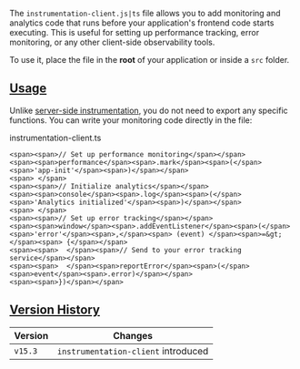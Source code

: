 The `instrumentation-client.js|ts` file allows you to add monitoring and analytics code that runs before your application's frontend code starts executing. This is useful for setting up performance tracking, error monitoring, or any other client-side observability tools.

To use it, place the file in the **root** of your application or inside a `src` folder.

## [Usage](https://nextjs.org/docs/app/api-reference/file-conventions/instrumentation-client#usage)

Unlike [server-side instrumentation](https://nextjs.org/docs/app/guides/instrumentation), you do not need to export any specific functions. You can write your monitoring code directly in the file:

instrumentation-client.ts

```
<span><span>// Set up performance monitoring</span></span>
<span><span>performance</span><span>.mark</span><span>(</span><span>'app-init'</span><span>)</span></span>
<span> </span>
<span><span>// Initialize analytics</span></span>
<span><span>console</span><span>.log</span><span>(</span><span>'Analytics initialized'</span><span>)</span></span>
<span> </span>
<span><span>// Set up error tracking</span></span>
<span><span>window</span><span>.addEventListener</span><span>(</span><span>'error'</span><span>,</span><span> (event) </span><span>=&gt;</span><span> {</span></span>
<span><span>  </span><span>// Send to your error tracking service</span></span>
<span><span>  </span><span>reportError</span><span>(</span><span>event</span><span>.error)</span></span>
<span><span>})</span></span>
```

## [Version History](https://nextjs.org/docs/app/api-reference/file-conventions/instrumentation-client#version-history)

| Version | Changes |
| --- | --- |
| `v15.3` | `instrumentation-client` introduced |